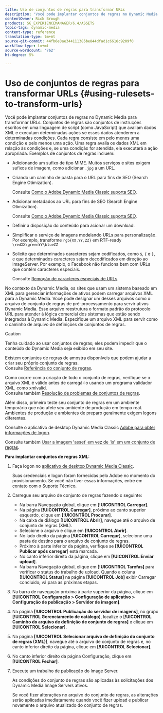 ```yaml
---
title: Uso de conjuntos de regras para transformar URLs
description: 'Você pode implantar conjuntos de regras no Dynamic Media para transformar URLs. Conjuntos de regras são conjuntos de instruções escritos em uma linguagem de script (como JavaScript) que avaliam dados XML e executam determinadas ações se esses dados atenderem a determinadas condições. '
contentOwner: Rick Brough
products: SG_EXPERIENCEMANAGER/6.4/ASSETS
topic-tags: dynamic-media
content-type: reference
translation-type: tm+mt
source-git-commit: 44fb6e0ae344111385be844dfad1c6618c9209f0
workflow-type: tm+mt
source-wordcount: '762'
ht-degree: 5%

---
```



# Uso de conjuntos de regras para transformar URLs {#using-rulesets-to-transform-urls}

Você pode implantar conjuntos de regras no Dynamic Media para transformar URLs. Conjuntos de regras são conjuntos de instruções escritos em uma linguagem de script (como JavaScript) que avaliam dados XML e executam determinadas ações se esses dados atenderem a determinadas condições. Cada regra consiste em pelo menos uma condição e pelo menos uma ação. Uma regra avalia os dados XML em relação às condições e, se uma condição for atendida, ela executará a ação apropriada. Exemplos de conjuntos de regras incluem:

* Adicionando um sufixo de tipo MIME. Muitos serviços e sites exigem sufixos de imagem, como adicionar `.jpg` a um URL.
* Criando um caminho de pasta para o URL para fins de SEO (Search Engine Otimization).

   Consulte [Como o Adobe Dynamic Media Classic suporta SEO](/help/assets/assets/s7_seo.pdf).

* Adicionar metadados ao URL para fins de SEO (Search Engine Otimization).

   Consulte [Como o Adobe Dynamic Media Classic suporta SEO](/help/assets/assets/s7_seo.pdf).

* Definir a disposição do conteúdo para acionar um download.
* Simplificar o serviço de imagens modelando URLs para personalização. Por exemplo, transforme `rgb{XX,YY,ZZ}` em RTF-ready `\redXX\greenYY\blueZZ`

* Solicite que determinados caracteres sejam codificados, como `$`, `{` e `}`, e que determinados caracteres sejam decodificados em direção ao ImageServer. Por exemplo, o Facebook não funciona bem com URLs que contêm caracteres especiais.

   Consulte [Remoção de caracteres especiais de URLs](https://helpx.adobe.com/experience-manager/scene7/kb/base/scene7-rulesets/remove-special-characters-urls.html).

No contexto da Dynamic Media, os sites que usam um sistema baseado em XML para gerenciar informações de ativos podem carregar arquivos XML para a Dynamic Media. Você pode designar um desses arquivos como o arquivo de conjunto de regras de pré-processamento para servir ativos Dynamic Media. Esse arquivo reestrutura o formato padrão do protocolo URL para atender à lógica comercial dos sistemas que estão sendo integrados à Dynamic Media. Especifique um arquivo XML para servir como o caminho de arquivo de definições de conjuntos de regras.

>[!CAUTION]
>
>Tenha cuidado ao usar conjuntos de regras; eles podem impedir que o conteúdo do Dynamic Media seja exibido em seu site.

Existem conjuntos de regras de amostra disponíveis que podem ajudar a criar seu próprio conjunto de regras.\
Consulte [Referência do conjunto de regras](https://experienceleague.adobe.com/docs/dynamic-media-developer-resources/image-serving-api/image-serving-api/rule-set-reference/c-rule-set-reference.html).

Como ocorre com a criação de todo o conjunto de regras, verifique se o arquivo XML é válido antes de carregá-lo usando um programa validador XML, como xmlvalid.\
Consulte também [Resolução de problemas de conjuntos de regras](https://helpx.adobe.com/experience-manager/scene7/kb/base/scene7-rulesets/scene7-ruleset-troubleshooting.html).

Além disso, primeiro teste seu conjunto de regras em um ambiente temporário que não afete seu ambiente de produção em tempo real.\
Ambientes de produção e ambientes de preparo geralmente exigem logons diferentes.

Consulte o aplicativo de desktop Dynamic Media Classic [Adobe para obter informações de logon](https://experienceleague.adobe.com/docs/dynamic-media-classic/using/getting-started/signing-out.html#sign-in-dmc-app).

<!-- * **NA staging environment** login page: [https://s7sps1-staging.scene7.com/IpsWeb/](https://s7sps1-staging.scene7.com/IpsWeb/)
* **EMEA staging environment** login page: [https://s7sps3-staging.scene7.com/IpsWeb/](https://s7sps3-staging.scene7.com/IpsWeb/)
* **JAPAC staging environment** login page: [https://s7sps5-staging.scene7.com/IpsWeb/](https://s7sps5-staging.scene7.com/IpsWeb/) -->

Consulte também [Usar a imagem &#39;asset&#39; em vez de &#39;is&#39; em um conjunto de regras](https://helpx.adobe.com/experience-manager/scene7/kb/base/scene7-rulesets/ruleset-asset-instead-image.html).

**Para implantar conjuntos de regras XML:**

1. Faça logon no [aplicativo de desktop Dynamic Media Classic](https://experienceleague.adobe.com/docs/dynamic-media-classic/using/getting-started/signing-out.html#sign-in-dmc-app).

   Suas credenciais e logon foram fornecidas pelo Adobe no momento do provisionamento. Se você não tiver essas informações, entre em contato com o Suporte Técnico.

1. Carregue seu arquivo de conjunto de regras fazendo o seguinte:

   * Na barra Navegação global, clique em **[!UICONTROL Carregar]**.
   * Na página **[!UICONTROL Carregar]**, próximo ao canto superior esquerdo, clique em **[!UICONTROL Procurar]**.
   * Na caixa de diálogo **[!UICONTROL Abrir]**, navegue até o arquivo de conjunto de regras (XML).
   * Selecione o arquivo e clique em **[!UICONTROL Abrir]**.
   * No lado direito da página **[!UICONTROL Carregar]**, selecione uma pasta de destino para o arquivo de conjunto de regras.
   * Próximo à parte inferior da página, verifique se **[!UICONTROL Publicar após carregar]** está marcada.
   * No canto inferior direito da página, clique em **[!UICONTROL Enviar upload]**.
   * Na barra Navegação global, clique em **[!UICONTROL Tarefas]** para verificar o status do trabalho de upload. Quando a coluna **[!UICONTROL Status]** na página **[!UICONTROL Job]** exibir Carregar concluído, vá para as próximas etapas.

1. Na barra de navegação próxima à parte superior da página, clique em **[!UICONTROL Configuração > Configuração de aplicativo > Configuração de publicação > Servidor de imagem]**.
1. Na página **[!UICONTROL Publicação do servidor de imagens]**, no grupo **[!UICONTROL Gerenciamento de catálogo]**, localize o **[!UICONTROL Caminho do arquivo de definição de conjunto de regras]** e clique em **[!UICONTROL Selecionar]**.
1. Na página **[!UICONTROL Selecionar arquivo de definição do conjunto de regras (XML)]**, navegue até o arquivo de conjunto de regras e, no canto inferior direito da página, clique em **[!UICONTROL Selecionar]**.
1. No canto inferior direito da página Configuração, clique em **[!UICONTROL Fechar]**.
1. Execute um trabalho de publicação do Image Server.

   As condições do conjunto de regras são aplicadas às solicitações dos Dynamic Media Image Servers ativos.

   Se você fizer alterações no arquivo do conjunto de regras, as alterações serão aplicadas imediatamente quando você fizer upload e publicar novamente o arquivo atualizado do conjunto de regras.

